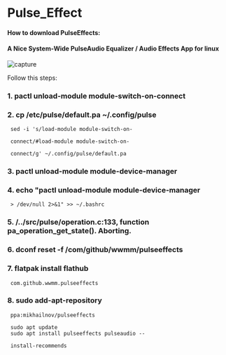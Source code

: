 # Pulse_Effect
#### How to download PulseEffects:
#### A Nice System-Wide PulseAudio Equalizer / Audio Effects App for linux

![capture](https://user-images.githubusercontent.com/62477193/95663492-2827d680-0b2f-11eb-9679-fa108c0243b6.png)

 Follow this steps:
 
 ### 1. pactl unload-module module-switch-on-connect                                  

 ### 2. cp /etc/pulse/default.pa ~/.config/pulse                                     

     sed -i 's/load-module module-switch-on-                                       
                                                                                    
     connect/#load-module module-switch-on-                                         
                                                                                    
     connect/g' ~/.config/pulse/default.pa                                          

 ### 3. pactl unload-module module-device-manager                                    

 ### 4. echo "pactl unload-module module-device-manager                             
                                                                                    
     > /dev/null 2>&1" >> ~/.bashrc                                                 

  ### 5. /../src/pulse/operation.c:133, function pa_operation_get_state(). Aborting. 

  ### 6. dconf reset -f /com/github/wwmm/pulseeffects                                

 ### 7. flatpak install flathub                                                      
                                                                                   
     com.github.wwmm.pulseeffects                                                   

 ### 8. sudo add-apt-repository                                                      
                                                                                    
     ppa:mikhailnov/pulseeffects                                                   
                                                                                    
     sudo apt update                                                                                                                                                    
     sudo apt install pulseeffects pulseaudio --                                    
                                                                                    
     install-recommends                                                             
     

